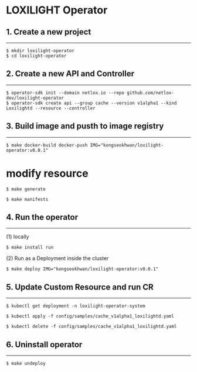 # LOXILIGHT Operator

## 1. Create a new project
---
```
$ mkdir loxilight-operator
$ cd loxilight-operator
```

## 2. Create a new API and Controller
---
```
$ operator-sdk init --domain netlox.io --repo github.com/netlox-dev/loxilight-operator
$ operator-sdk create api --group cache --version v1alpha1 --kind Loxilightd --resource --controller
```

## 3. Build image and pusth to image registry
---
```
$ make docker-build docker-push IMG="kongseokhwan/loxilight-operator:v0.0.1"
```

# modify resource
```
$ make generate
```

```
$ make manifests
```

## 4. Run the operator 
---
(1) locally
```
$ make install run
```

(2) Run as a Deployment inside the cluster
```
$ make deploy IMG="kongseokhwan/loxilight-operator:v0.0.1"
```

## 5. Update Custom Resource and run CR
---
```
$ kubectl get deployment -n loxilight-operator-system

$ kubectl apply -f config/samples/cache_v1alpha1_loxilightd.yaml

$ kubectl delete -f config/samples/cache_v1alpha1_loxilightd.yaml
```

## 6. Uninstall operator
---
```
$ make undeploy
```